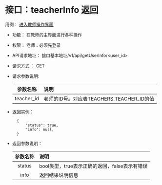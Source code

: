
# 接口：teacherInfo  [返回](../README.md)
用例： [进入教师操作界面](../用例/查看教师信息.md),

- 功能：
    在教师的主界面进行各种操作
    
- 权限：
    老师：必须先登录    
    
- API请求地址： 
    接口基本地址/v1/api/getUserInfo/<user_id>

- 请求方式 ：
    GET
      
- 请求参数说明:        

  |参数名称|说明|
  |:---------:|:--------------------------------------------------------|      
  |teacher_id|老师的ID号。对应表TEACHERS.TEACHER_ID的值|
  
- 返回实例：

        {         
            "status": true,
            "info": null,
        }
 
- 返回参数说明：    
 
  |参数名称|说明|
  |:---------:|:--------------------------------------------------------|      
  |status|bool类型，true表示正确的返回，false表示有错误|
  |info|返回结果说明信息|
  

